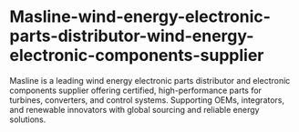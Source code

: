 # Masline-wind-energy-electronic-parts-distributor-wind-energy-electronic-components-supplier
Masline is a leading wind energy electronic parts distributor and electronic components supplier offering certified, high-performance parts for turbines, converters, and control systems. Supporting OEMs, integrators, and renewable innovators with global sourcing and reliable energy solutions.
